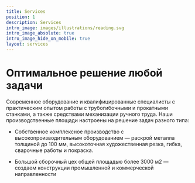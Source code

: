 ```yaml
---
title: Services
position: 1
description: Services
intro_image: images/illustrations/reading.svg
intro_image_absolute: true
intro_image_hide_on_mobile: true
layout: services
---
```


# **Оптимальное решение любой задачи**

Cовременное оборудование и квалифицированные специалисты с практическим опытом работы с трубогибочными и прокатными станками, а также средствами механизации ручного труда. Наши производственные площади настроены на решение задач разного типа:

* Собственное комплексное производство с высокопроизводительным оборудованием — раскрой металла толщиной до 100 мм, высокоточная художественная резка, гибка, сварочные работы и покраска.

* Большой сборочный цех общей площадью более 3000 м2 — создаем конструкции промышленной и коммерческой направленности